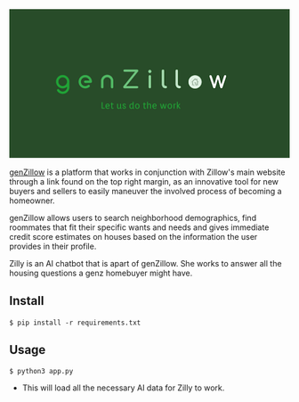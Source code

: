 <div align="center">
  <img src="https://github.com/Jdwalli/genZillow/blob/master/static/Genzillow.png">
</div>

[genZillow](https://genzillow.bubbleapps.io/version-test) is a platform that works in conjunction with Zillow's main website through a link found on the top right margin, as an innovative tool for new buyers and sellers to easily maneuver the involved process of becoming a homeowner.

genZillow allows users to search neighborhood demographics, find roommates that fit their specific wants and needs and gives immediate credit score estimates on houses based on the information the user provides in their profile.

Zilly is an AI chatbot that is apart of genZillow. She works to answer all the housing questions a genz homebuyer might have.

## Install

```
$ pip install -r requirements.txt
```

## Usage

```
$ python3 app.py
```
* This will load all the necessary AI data for Zilly to work. 

